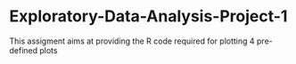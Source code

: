 # Exploratory-Data-Analysis-Project-1
This assigment aims at providing the R code required for plotting 4 pre-defined plots
